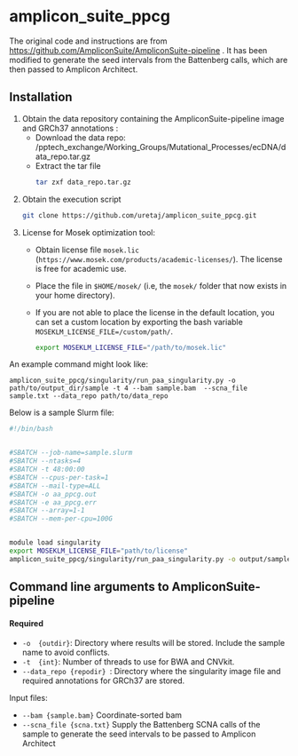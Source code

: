 # amplicon_suite_ppcg

The original code and instructions are from https://github.com/AmpliconSuite/AmpliconSuite-pipeline . It has been modified to generate the seed intervals from the Battenberg calls, which are then passed to Amplicon Architect.

## Installation
1. Obtain the data repository containing  the AmpliconSuite-pipeline image and GRCh37 annotations  :
    * Download the data repo: /pptech_exchange/Working_Groups/Mutational_Processes/ecDNA/data_repo.tar.gz
    * Extract the tar file
         ```bash
         tar zxf data_repo.tar.gz
         ```
2. Obtain the execution script
    ```bash
    git clone https://github.com/uretaj/amplicon_suite_ppcg.git
    ```
3. License for Mosek optimization tool:
    * Obtain license file `mosek.lic` (`https://www.mosek.com/products/academic-licenses/`). The license is free for academic use.
    * Place the file in `$HOME/mosek/` (i.e, the `mosek/` folder that now exists in your home directory).
    * If you are not able to place the license in the default location, you can set a custom location by exporting the bash variable   `MOSEKLM_LICENSE_FILE=/custom/path/`.
    
        ```bash
        export MOSEKLM_LICENSE_FILE="/path/to/mosek.lic"
        ```
An example command might look like:

`amplicon_suite_ppcg/singularity/run_paa_singularity.py -o path/to/output_dir/sample -t 4 --bam sample.bam  --scna_file sample.txt --data_repo path/to/data_repo `


Below is a sample Slurm file:
```bash
#!/bin/bash


#SBATCH --job-name=sample.slurm
#SBATCH --ntasks=4
#SBATCH -t 48:00:00
#SBATCH --cpus-per-task=1
#SBATCH --mail-type=ALL
#SBATCH -o aa_ppcg.out
#SBATCH -e aa_ppcg.err 
#SBATCH --array=1-1
#SBATCH --mem-per-cpu=100G


module load singularity
export MOSEKLM_LICENSE_FILE="path/to/license"
amplicon_suite_ppcg/singularity/run_paa_singularity.py -o output/sample_name -t 4  --bam path/to/bam/sample_name.bam --scna_file path/to/scna/sample_name.txt --data_repo path/to/data_repo
```
## Command line arguments to AmpliconSuite-pipeline
#### Required
- `-o  {outdir}`: Directory where results will be stored. Include the sample name to avoid conflicts.
- `-t  {int}`: Number of threads to use for BWA and CNVkit.
- `--data_repo {repodir} `:  Directory where the singularity image file and  required annotations for GRCh37 are stored.

Input files:

  * `--bam {sample.bam}` Coordinate-sorted bam
  * `--scna_file {scna.txt}` Supply the Battenberg SCNA calls of the sample to generate the seed intervals to be passed to Amplicon Architect

